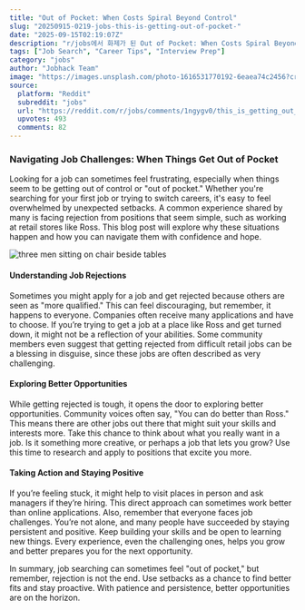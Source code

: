```yaml
---
title: "Out of Pocket: When Costs Spiral Beyond Control"
slug: "20250915-0219-jobs-this-is-getting-out-of-pocket-"
date: "2025-09-15T02:19:07Z"
description: "r/jobs에서 화제가 된 Out of Pocket: When Costs Spiral Beyond Control에 대한 깊이 있는 분석과 인사이트"
tags: ["Job Search", "Career Tips", "Interview Prep"]
category: "jobs"
author: "Jobhack Team"
image: "https://images.unsplash.com/photo-1616531770192-6eaea74c2456?crop=entropy&cs=tinysrgb&fit=max&fm=jpg&ixid=M3w3OTU0NDF8MHwxfHNlYXJjaHwyOHx8am9iJTIwc2VhcmNofGVufDF8MHx8fDE3NTc5MDI3Mzl8MA&ixlib=rb-4.1.0&q=80&w=1080"
source:
  platform: "Reddit"
  subreddit: "jobs"
  url: "https://reddit.com/r/jobs/comments/1ngygv0/this_is_getting_out_of_pocket_now/"
  upvotes: 493
  comments: 82
---
```


### Navigating Job Challenges: When Things Get Out of Pocket

Looking for a job can sometimes feel frustrating, especially when things seem to be getting out of control or "out of pocket." Whether you're searching for your first job or trying to switch careers, it's easy to feel overwhelmed by unexpected setbacks. A common experience shared by many is facing rejection from positions that seem simple, such as working at retail stores like Ross. This blog post will explore why these situations happen and how you can navigate them with confidence and hope.

![three men sitting on chair beside tables](https://images.unsplash.com/photo-1556761175-b413da4baf72?crop=entropy&cs=tinysrgb&fit=max&fm=jpg&ixid=M3w3OTU0NDF8MHwxfHNlYXJjaHwxNHx8Y2FyZWVyfGVufDF8MHx8fDE3NTc5MDI3NDB8MA&ixlib=rb-4.1.0&q=80&w=1080)

#### Understanding Job Rejections

Sometimes you might apply for a job and get rejected because others are seen as "more qualified." This can feel discouraging, but remember, it happens to everyone. Companies often receive many applications and have to choose. If you’re trying to get a job at a place like Ross and get turned down, it might not be a reflection of your abilities. Some community members even suggest that getting rejected from difficult retail jobs can be a blessing in disguise, since these jobs are often described as very challenging.

#### Exploring Better Opportunities

While getting rejected is tough, it opens the door to exploring better opportunities. Community voices often say, "You can do better than Ross." This means there are other jobs out there that might suit your skills and interests more. Take this chance to think about what you really want in a job. Is it something more creative, or perhaps a job that lets you grow? Use this time to research and apply to positions that excite you more.

#### Taking Action and Staying Positive

If you’re feeling stuck, it might help to visit places in person and ask managers if they’re hiring. This direct approach can sometimes work better than online applications. Also, remember that everyone faces job challenges. You’re not alone, and many people have succeeded by staying persistent and positive. Keep building your skills and be open to learning new things. Every experience, even the challenging ones, helps you grow and better prepares you for the next opportunity.

In summary, job searching can sometimes feel "out of pocket," but remember, rejection is not the end. Use setbacks as a chance to find better fits and stay proactive. With patience and persistence, better opportunities are on the horizon.
